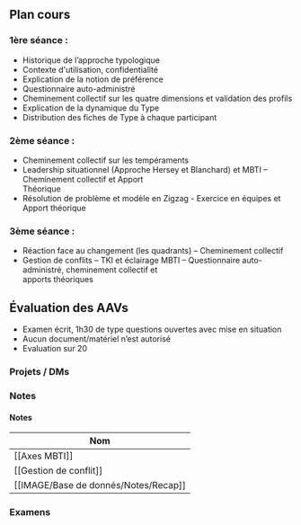 ## Plan cours
### 1ère séance :
- Historique de l’approche typologique
- Contexte d'utilisation, confidentialité
- Explication de la notion de préférence
- Questionnaire auto-administré
- Cheminement collectif sur les quatre dimensions et validation des profils
- Explication de la dynamique du Type
- Distribution des fiches de Type à chaque participant
### 2ème séance :
- Cheminement collectif sur les tempéraments
- Leadership situationnel (Approche Hersey et Blanchard) et MBTI – Cheminement collectif et Apport  
    Théorique
- Résolution de problème et modèle en Zigzag - Exercice en équipes et Apport théorique
### 3ème séance :
- Réaction face au changement (les quadrants) – Cheminement collectif
- Gestion de conflits – TKI et éclairage MBTI – Questionnaire auto-administré, cheminement collectif et  
    apports théoriques
  
## Évaluation des AAVs
- Examen écrit, 1h30 de type questions ouvertes avec mise en situation
- Aucun document/matériel n’est autorisé
- Evaluation sur 20
  
### Projets / DMs
  
### Notes
#### Notes
|Nom|
|---|
|[[Axes MBTI]]|
|[[Gestion de conflit]]|
|[[IMAGE/Base de donnés/Notes/Recap]]|
  
  
  
### Examens
